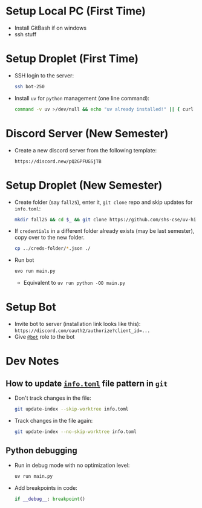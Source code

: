 # Setup Local PC (First Time)
- Install GitBash if on windows
- ssh stuff



# Setup Droplet (First Time)
- SSH login to the server:
    ```sh
    ssh bot-250
    ```
- Install `uv` for `python` management (one line command):
    ```sh
    command -v uv >/dev/null && echo "uv already installed!" || { curl -LsSf https://astral.sh/uv/install.sh | sh && grep -q "alias uvo=" ~/.bashrc || echo "alias uvo='PYTHONOPTIMIZE=2 uv'" >> ~/.bashrc; source ~/.bashrc; }
    ```
    <!-- or
    ```sh
    command -v uv >/dev/null && echo "uv already installed!" || { curl -LsSf https://astral.sh/uv/install.sh | sh && source ~/.bashrc; }
    ```-->
    <!-- or
    ```sh
    command -v uv >/dev/null || { curl -LsSf https://astral.sh/uv/install.sh | sh && source ~/.bashrc; }
    ``` -->

# Discord Server (New Semester)
- Create a new discord server from the following template:
    ```
    https://discord.new/pQ2GPFUGSjTB
    ```

# Setup Droplet (New Semester)
- Create folder (say `fall25`), enter it, `git clone` repo and skip updates for `info.toml`:
    ```sh
    mkdir fall25 && cd $_ && git clone https://github.com/shs-cse/uv-hikari-bot.git . && git update-index --skip-worktree info.toml
    ```
- If `credentials` in a different folder already exists (may be last semester), copy over to the new folder.
    ```sh
    cp ../creds-folder/*.json ./
    ```
- Run bot
    ```sh
    uvo run main.py
    ```
    - Equivalent to `uv run python -OO main.py`

# Setup Bot
- Invite bot to server (installation link looks like this):
    `
    https://discord.com/oauth2/authorize?client_id=...
    `
- Give [`@bot`](.) role to the bot

# Dev Notes
## How to update [`info.toml`](./info.toml) file pattern in `git`
- Don't track changes in the file:
    ```bash
    git update-index --skip-worktree info.toml
    ```
- Track changes in the file again:
    ```bash
    git update-index --no-skip-worktree info.toml
    ```
## Python debugging
- Run in debug mode with no optimization level:
    ```sh
    uv run main.py
    ```
- Add breakpoints in code:
    ```py
    if __debug__: breakpoint()
    ```